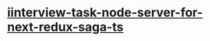 # [iinterview-task-node-server-for-next-redux-saga-ts](https://drive.google.com/file/d/1e4IWBmQRY8TfRqwb3nmLax_9j_2Nqf1b/view?usp=sharing)

